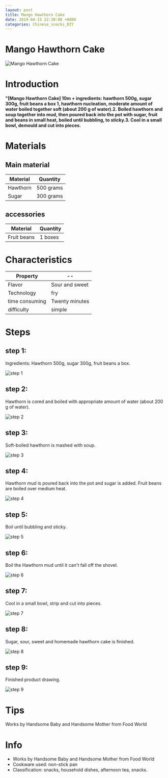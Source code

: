 ```yaml
---
layout: post
title: Mango Hawthorn Cake
date: 2019-04-15 22:30:00 +0800
categories: Chinese_snacks_DIY
---
```


# Mango Hawthorn Cake

![Mango Hawthorn Cake]({{site.baseurl}}/img/430233/430233.jpg)

# Introduction

**"[Mango Hawthorn Cake] 10m + ingredients: hawthorn 500g, sugar 300g, fruit beans a box 1, hawthorn nucleation, moderate amount of water boiled together soft (about 200 g of water).2. Boiled hawthorn and soup together into mud, then poured back into the pot with sugar, fruit and beans in small heat, boiled until bubbling, to sticky.3. Cool in a small bowl, demould and cut into pieces.**

# Materials


## Main material

Material|Quantity
--|--
Hawthorn|500 grams
Sugar|300 grams

## accessories

Material|Quantity
--|--
Fruit beans|1 boxes

# Characteristics

Property|--
--|--
Flavor|Sour and sweet
Technology|fry
time consuming|Twenty minutes
difficulty|simple

# Steps

## step 1:

Ingredients: Hawthorn 500g, sugar 300g, fruit beans a box.

![step 1]({{site.baseurl}}/img/430233/1.jpg)

## step 2:

Hawthorn is cored and boiled with appropriate amount of water (about 200 g of water).

![step 2]({{site.baseurl}}/img/430233/2.jpg)

## step 3:

Soft-boiled hawthorn is mashed with soup.

![step 3]({{site.baseurl}}/img/430233/3.jpg)

## step 4:

Hawthorn mud is poured back into the pot and sugar is added. Fruit beans are boiled over medium heat.

![step 4]({{site.baseurl}}/img/430233/4.jpg)

## step 5:

Boil until bubbling and sticky.

![step 5]({{site.baseurl}}/img/430233/5.jpg)

## step 6:

Boil the Hawthorn mud until it can't fall off the shovel.

![step 6]({{site.baseurl}}/img/430233/6.jpg)

## step 7:

Cool in a small bowl, strip and cut into pieces.

![step 7]({{site.baseurl}}/img/430233/7.jpg)

## step 8:

Sugar, sour, sweet and homemade hawthorn cake is finished.

![step 8]({{site.baseurl}}/img/430233/8.jpg)

## step 9:

Finished product drawing.

![step 9]({{site.baseurl}}/img/430233/9.jpg)

# Tips

Works by Handsome Baby and Handsome Mother from Food World

# Info

- Works by Handsome Baby and Handsome Mother from Food World
- Cookware used: non-stick pan
- Classification: snacks, household dishes, afternoon tea, snacks.